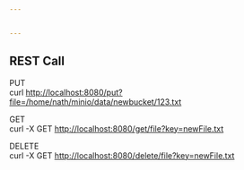 ```yaml
---


---
```


<h2 id="rest-call">REST Call</h2>
<p>PUT<br>
curl <a href="http://localhost:8080/put?file=/home/nath/minio/data/newbucket/123.txt">http://localhost:8080/put?file=/home/nath/minio/data/newbucket/123.txt</a></p>
<p>GET<br>
curl -X GET <a href="http://localhost:8080/get/file?key=newFile.txt">http://localhost:8080/get/file?key=newFile.txt</a></p>
<p>DELETE<br>
curl -X GET <a href="http://localhost:8080/delete/file?key=newFile.txt">http://localhost:8080/delete/file?key=newFile.txt</a></p>

